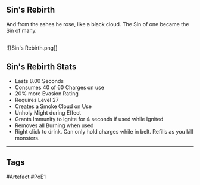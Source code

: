 ## Sin's Rebirth
And from the ashes he rose, like a black cloud.
The Sin of one became the Sin of many.
##
![[Sin's Rebirth.png]]
## Sin's Rebirth Stats
- Lasts 8.00 Seconds
- Consumes 40 of 60 Charges on use
- 20% more Evasion Rating
- Requires Level 27
- Creates a Smoke Cloud on Use
- Unholy Might during Effect
- Grants Immunity to Ignite for 4 seconds if used while Ignited
- Removes all Burning when used
- Right click to drink. Can only hold charges while in belt. Refills as you kill monsters.


---
## Tags
#Artefact
#PoE1